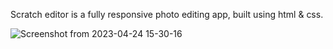 Scratch editor is a fully responsive photo editing app, built using html & css.

![Screenshot from 2023-04-24 15-30-16](https://user-images.githubusercontent.com/102037554/234546294-e60001de-bf7b-4bde-a657-7da4e2e38fe4.png)
